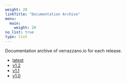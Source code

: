 ```yaml
---
weight: 20
linkTitle: "Documentation Archive"
menu:
  main:
    weight: 20
no_list: true
type: list
---
```


Documentation archive of verrazzano.io for each release.

- [latest](../../latest/docs)
- [v1.2](../../v1.2/docs)
- [v1.1](../../v1.1/docs)
- [v1.0](../../v1.0/docs)
